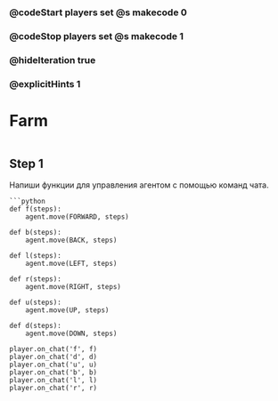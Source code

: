 ### @codeStart players set @s makecode 0
### @codeStop players set @s makecode 1

### @hideIteration true 
### @explicitHints 1


# Farm

```python
```

## Step 1
Напиши функции для управления агентом с помощью команд чата.


```ghost
```python
def f(steps):
    agent.move(FORWARD, steps)

def b(steps):
    agent.move(BACK, steps)

def l(steps):
    agent.move(LEFT, steps)

def r(steps):
    agent.move(RIGHT, steps)

def u(steps):
    agent.move(UP, steps)

def d(steps):
    agent.move(DOWN, steps)

player.on_chat('f', f)
player.on_chat('d', d)
player.on_chat('u', u)
player.on_chat('b', b)
player.on_chat('l', l)
player.on_chat('r', r)
```

